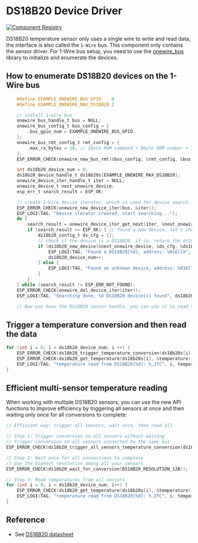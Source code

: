 # DS18B20 Device Driver

[![Component Registry](https://components.espressif.com/components/espressif/ds18b20/badge.svg)](https://components.espressif.com/components/espressif/ds18b20)

DS18B20 temperature sensor only uses a single wire to write and read data, the interface is also called the `1-Wire` bus. This component only contains the sensor driver. For 1-Wire bus setup, you need to use the [onewire_bus](https://components.espressif.com/components/espressif/onewire_bus) library to initialize and enumerate the devices.

## How to enumerate DS18B20 devices on the 1-Wire bus

```c
    #define EXAMPLE_ONEWIRE_BUS_GPIO    0
    #define EXAMPLE_ONEWIRE_MAX_DS18B20 2

    // install 1-wire bus
    onewire_bus_handle_t bus = NULL;
    onewire_bus_config_t bus_config = {
        .bus_gpio_num = EXAMPLE_ONEWIRE_BUS_GPIO,
    };
    onewire_bus_rmt_config_t rmt_config = {
        .max_rx_bytes = 10, // 1byte ROM command + 8byte ROM number + 1byte device command
    };
    ESP_ERROR_CHECK(onewire_new_bus_rmt(&bus_config, &rmt_config, &bus));

    int ds18b20_device_num = 0;
    ds18b20_device_handle_t ds18b20s[EXAMPLE_ONEWIRE_MAX_DS18B20];
    onewire_device_iter_handle_t iter = NULL;
    onewire_device_t next_onewire_device;
    esp_err_t search_result = ESP_OK;

    // create 1-wire device iterator, which is used for device search
    ESP_ERROR_CHECK(onewire_new_device_iter(bus, &iter));
    ESP_LOGI(TAG, "Device iterator created, start searching...");
    do {
        search_result = onewire_device_iter_get_next(iter, &next_onewire_device);
        if (search_result == ESP_OK) { // found a new device, let's check if we can upgrade it to a DS18B20
            ds18b20_config_t ds_cfg = {};
            // check if the device is a DS18B20, if so, return the ds18b20 handle
            if (ds18b20_new_device(&next_onewire_device, &ds_cfg, &ds18b20s[ds18b20_device_num]) == ESP_OK) {
                ESP_LOGI(TAG, "Found a DS18B20[%d], address: %016llX", ds18b20_device_num, next_onewire_device.address);
                ds18b20_device_num++;
            } else {
                ESP_LOGI(TAG, "Found an unknown device, address: %016llX", next_onewire_device.address);
            }
        }
    } while (search_result != ESP_ERR_NOT_FOUND);
    ESP_ERROR_CHECK(onewire_del_device_iter(iter));
    ESP_LOGI(TAG, "Searching done, %d DS18B20 device(s) found", ds18b20_device_num);

    // Now you have the DS18B20 sensor handle, you can use it to read the temperature
```

## Trigger a temperature conversion and then read the data

```c
for (int i = 0; i < ds18b20_device_num; i ++) {
    ESP_ERROR_CHECK(ds18b20_trigger_temperature_conversion(ds18b20s[i]));
    ESP_ERROR_CHECK(ds18b20_get_temperature(ds18b20s[i], &temperature));
    ESP_LOGI(TAG, "temperature read from DS18B20[%d]: %.2fC", i, temperature);
}
```

## Efficient multi-sensor temperature reading

When working with multiple DS18B20 sensors, you can use the new API functions to improve efficiency by triggering all sensors at once and then waiting only once for all conversions to complete:

```c
// Efficient way: trigger all sensors, wait once, then read all

// Step 1: Trigger conversion on all sensors without waiting
// Trigger conversion on all sensors connected to the same bus
ESP_ERROR_CHECK(ds18b20_trigger_all_sensors_temperature_conversion(ds18b20s[0]));

// Step 2: Wait once for all conversions to complete
// Use the highest resolution among all your sensors
ESP_ERROR_CHECK(ds18b20_wait_for_conversion(DS18B20_RESOLUTION_12B));

// Step 3: Read temperatures from all sensors
for (int i = 0; i < ds18b20_device_num; i++) {
    ESP_ERROR_CHECK(ds18b20_get_temperature(ds18b20s[i], &temperature));
    ESP_LOGI(TAG, "temperature read from DS18B20[%d]: %.2fC", i, temperature);
}
```

## Reference

* See [DS18B20 datasheet](https://www.analog.com/media/en/technical-documentation/data-sheets/ds18b20.pdf)
